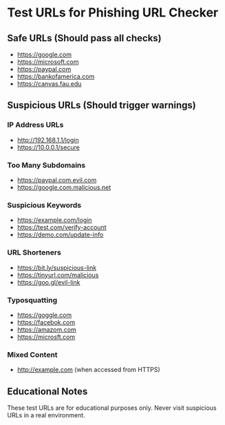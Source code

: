 # Test URLs for Phishing URL Checker

## Safe URLs (Should pass all checks)
- https://google.com
- https://microsoft.com
- https://paypal.com
- https://bankofamerica.com
- https://canvas.fau.edu

## Suspicious URLs (Should trigger warnings)

### IP Address URLs
- http://192.168.1.1/login
- https://10.0.0.1/secure

### Too Many Subdomains
- https://paypal.com.evil.com
- https://google.com.malicious.net

### Suspicious Keywords
- https://example.com/login
- https://test.com/verify-account
- https://demo.com/update-info

### URL Shorteners
- https://bit.ly/suspicious-link
- https://tinyurl.com/malicious
- https://goo.gl/evil-link

### Typosquatting
- https://goggle.com
- https://facebok.com
- https://amazom.com
- https://microsft.com

### Mixed Content
- http://example.com (when accessed from HTTPS)

## Educational Notes
These test URLs are for educational purposes only. Never visit suspicious URLs in a real environment.
